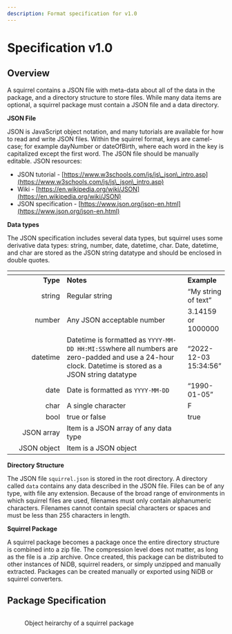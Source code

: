 ```yaml
---
description: Format specification for v1.0
---
```


# Specification v1.0

## Overview

A squirrel contains a JSON file with meta-data about all of the data in the package, and a directory structure to store files. While many data items are optional, a squirrel package must contain a JSON file and a data directory.

**JSON File**

JSON is JavaScript object notation, and many tutorials are available for how to read and write JSON files. Within the squirrel format, keys are camel-case; for example dayNumber or dateOfBirth, where each word in the key is capitalized except the first word. The JSON file should be manually editable. JSON resources:

* JSON tutorial - [https://www.w3schools.com/js/js\_json\_intro.asp](https://www.w3schools.com/js/js\_json\_intro.asp)
* Wiki - [https://en.wikipedia.org/wiki/JSON](https://en.wikipedia.org/wiki/JSON)
* JSON specification - [https://www.json.org/json-en.html](https://www.json.org/json-en.html)

**Data types**

The JSON specification includes several data types, but squirrel uses some derivative data types: string, number, date, datetime, char. Date, datetime, and char are stored as the JSON string datatype and should be enclosed in double quotes.

<table data-header-hidden><thead><tr><th width="150" align="right"></th><th width="377"></th><th></th></tr></thead><tbody><tr><td align="right"><strong>Type</strong></td><td><strong>Notes</strong></td><td><strong>Example</strong></td></tr><tr><td align="right">string</td><td>Regular string</td><td>“My string of text”</td></tr><tr><td align="right">number</td><td>Any JSON acceptable number</td><td>3.14159 or 1000000</td></tr><tr><td align="right">datetime</td><td>Datetime is formatted as <code>YYYY-MM-DD HH:MI:SS</code>where all numbers are zero-padded and use a 24-hour clock. Datetime is stored as a JSON string datatype</td><td>“2022-12-03 15:34:56”</td></tr><tr><td align="right">date</td><td>Date is formatted as <code>YYYY-MM-DD</code></td><td>“1990-01-05”</td></tr><tr><td align="right">char</td><td>A single character</td><td>F</td></tr><tr><td align="right">bool</td><td>true or false</td><td>true</td></tr><tr><td align="right">JSON array</td><td>Item is a JSON array of any data type</td><td> </td></tr><tr><td align="right">JSON object</td><td>Item is a JSON object</td><td> </td></tr></tbody></table>

**Directory Structure**

The JSON file `squirrel.json` is stored in the root directory. A directory called `data` contains any data described in the JSON file. Files can be of any type, with file any extension. Because of the broad range of environments in which squirrel files are used, filenames must only contain alphanumeric characters. Filenames cannot contain special characters or spaces and must be less than 255 characters in length.

**Squirrel Package**

A squirrel package becomes a package once the entire directory structure is combined into a zip file. The compression level does not matter, as long as the file is a .zip archive. Once created, this package can be distributed to other instances of NiDB, squirrel readers, or simply unzipped and manually extracted. Packages can be created manually or exported using NiDB or squirrel converters.

## Package Specification

<figure><img src="https://mermaid.ink/img/pako:eNqVVE2PmzAQ_SuRV5GIBBGJ2CxxpT21l6pqpe6t4uLFQ-IuYOQPNTTKf69tsBPYPTQ-2G-Y92bGM8hnVHIKCKODIN1x8e1n0S7MEpyrJHnuSPlGDhCN5-rT1Rt9ffnx3aGVIVKiSGS3W4oNwDqoWQsyCmjGgFMHgjXQKhnd4BnLhqasVC5HYhHjLRH9amC5r8mz1K-_oTSBPPBRRv9BcN2RltS9ZDJyVuJNT_VSG05pykzp4_kBowEitTAUDz7gUKEPMnJ78A4BbQpzX5vBHe_dodZ5lcvlIEnWdkiCNLJitZ2ThZ70nmr7YIlyMqvl8qbxlnY1B_LVXrgPK68LQ3V1jMag8dZM4S9iBR4PAm9NBOEKqq9hEcq3nBo_VFUVm24J_gYJJfJIhCA93k5Fkyz3CGdduEc6acX_CGfyMNF7kk7-7iCExzSNByl-yLJsxMkfRtURZ90JxagB0RBGzStwtiELpI7QQIGwgRQqomtVoKK9GKruzBDgC2WKC4QrUkuIEdGKv_RtibASGjzpMyPmUWkCy9T2i_OJjfAZnRBOY9QjvE13612ePeW7fPO0zfdZfonRX6dI1_th5Y_7zWa3zfPLP3NDlu0?type=png" alt=""><figcaption><p>Object heirarchy of a squirrel package</p></figcaption></figure>
